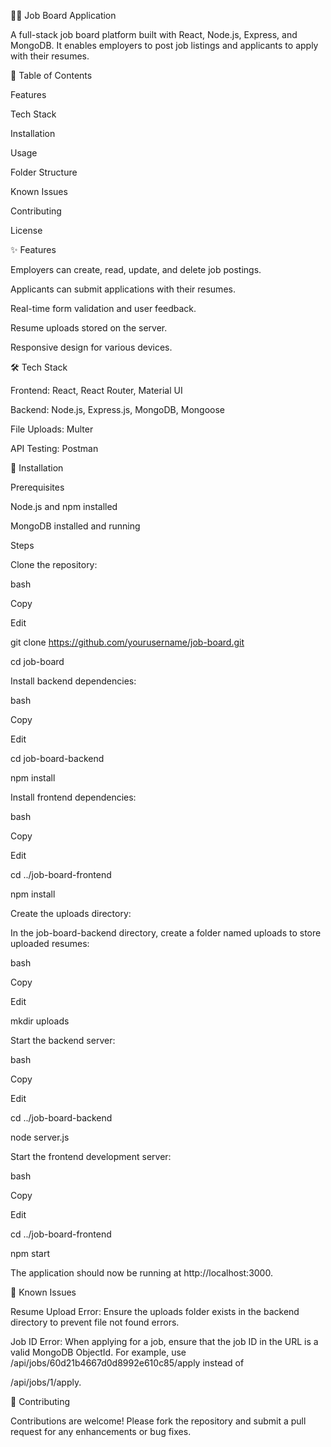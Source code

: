 🧑‍💼 Job Board Application

A full-stack job board platform built with React, Node.js, Express, and MongoDB. It enables employers to post job listings and applicants to apply with their resumes.

📌 Table of Contents

Features

Tech Stack

Installation

Usage

Folder Structure

Known Issues

Contributing

License

✨ Features

Employers can create, read, update, and delete job postings.

Applicants can submit applications with their resumes.

Real-time form validation and user feedback.

Resume uploads stored on the server.

Responsive design for various devices.

🛠 Tech Stack

Frontend: React, React Router, Material UI

Backend: Node.js, Express.js, MongoDB, Mongoose

File Uploads: Multer

API Testing: Postman

🚀 Installation

Prerequisites

Node.js and npm installed

MongoDB installed and running

Steps

Clone the repository:

bash

Copy

Edit

git clone https://github.com/yourusername/job-board.git

cd job-board

Install backend dependencies:

bash

Copy

Edit

cd job-board-backend

npm install

Install frontend dependencies:

bash

Copy

Edit

cd ../job-board-frontend

npm install

Create the uploads directory:

In the job-board-backend directory, create a folder named uploads to store uploaded resumes:

bash

Copy

Edit

mkdir uploads

Start the backend server:


bash

Copy

Edit

cd ../job-board-backend

node server.js

Start the frontend development server:


bash

Copy

Edit

cd ../job-board-frontend

npm start

The application should now be running at http://localhost:3000.


🐞 Known Issues

Resume Upload Error: Ensure the uploads folder exists in the backend directory to prevent file not found errors.



Job ID Error: When applying for a job, ensure that the job ID in the URL is a valid MongoDB ObjectId. For example, use /api/jobs/60d21b4667d0d8992e610c85/apply instead of 

/api/jobs/1/apply.



🤝 Contributing

Contributions are welcome! Please fork the repository and submit a pull request for any enhancements or bug fixes.



